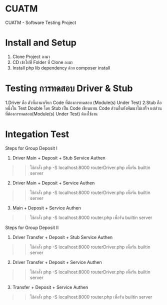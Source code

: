 # CUATM
CUATM - Software Testing Project

# Install and Setup

1. Clone  Project ลงมา
2. CD เข้าไปที่ Folder ที่ Clone ลงมา
3. Install php lib dependency ด้วย composer install

# Testing การทดสอบ Driver & Stub
1.Driver คือ ตัวที่เอามาเรียก Code ที่ต้องการทดสอบ (Module(s) Under Test)
2.Stub คือ หนึ่งใน Test Double โดย Stub เป็น Code เขียนแทน Code ส่วนอื่นยังพัฒนาไม่เสร็จ แต่ส่วนที่ต้องการทดสอบ(Module(s) Under Test) ต้องใช้งาน

# Integation Test
Steps for Group Deposit I
1. Driver Main + Deposit + Stub Service Authen
>> ใช้คำสั่ง php -S localhost:8000 routerDriver.php เพื่อรัน builtin server
2. Driver Main + Deposit + Service Authen
>> ใช้คำสั่ง php -S localhost:8000 routerDriver.php เพื่อรัน builtin server
3. Main + Deposit + Service Authen
>> ใช้คำสั่ง php -S localhost:8000 router.php เพื่อรัน builtin server

Steps for Group Deposit II
1. Driver Transfer + Deposit + Stub Service Authen
>> ใช้คำสั่ง php -S localhost:8000 routerDriver.php เพื่อรัน builtin server
2. Driver Transfer + Deposit + Service Authen
>> ใช้คำสั่ง php -S localhost:8000 routerDriver.php เพื่อรัน builtin server
3. Transfer + Deposit + Service Authen
>> ใช้คำสั่ง php -S localhost:8000 router.php เพื่อรัน builtin server

